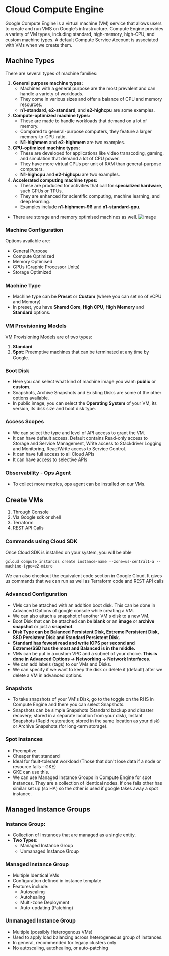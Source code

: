 # Cloud Compute Engine

Google Compute Engine is a virtual machine (VM) service that allows users to create and run VMS on Google’s infrastructure. Compute Engine provides a variety of VM types, including standard, high-memory, high-CPU, and custom machine types. A default Compute Service Account is associated with VMs when we create them.

## Machine Types
There are several types of machine families:
1. **General purpose machine types:**
   - Machines with a general purpose are the most prevalent and can handle a variety of workloads.
   - They come in various sizes and offer a balance of CPU and memory resources.
   - **n1-standard**, **e2-standard**, and **e2-highcpu** are some examples.
2. **Compute-optimized machine types:**
   - These are made to handle workloads that demand on a lot of memory.
   - Compared to general-purpose computers, they feature a larger memory-to-CPU ratio.
   - **N1-highmem** and **e2-highmem** are two examples.
3. **CPU-optimized machine types:**
   - These are developed for applications like video transcoding, gaming, and simulation that demand a lot of CPU power.
   - They have more virtual CPUs per unit of RAM than general-purpose computers.
   - **N1-highcpu** and **e2-highcpu** are two examples.
4. **Accelerated computing machine types:**
   - These are produced for activities that call for **specialized hardware**, such GPUs or TPUs.
   - They are enhanced for scientific computing, machine learning, and deep learning.
   - Examples include **n1-highmem-96** and **n1-standard-gpu**.
- There are storage and memory optimised machines as well.
![image](https://github.com/begh-azka/google-cloud-learning/assets/97597065/2699f457-026d-47ab-9abd-384876e55d4e)

### Machine Configuration
Options available are:
- General Purpose
- Compute Optimized
- Memory Optimised
- GPUs (Graphic Processor Units)
- Storage Optimized

### Machine Type
- Machine type can be **Preset** or **Custom** (where you can set no of vCPU and Memory)
- In preset, you have **Shared Core**, **High CPU**, **High Memory** and **Standard** options.
  
### VM Provisioning Models
VM Provisioning Models are of two types:
1. **Standard**
2. **Spot**: Preemptive machines that can be terminated at any time by Google.

### Boot Disk
- Here you can select what kind of machine image you want: **public** or **custom**.
- Snapshots, Archive Snapshots and Existing Disks are some of the other options available.
- In public image, you can select the **Operating System** of your VM, its version, its disk size and boot disk type.

### Access Scopes
- We can select the type and level of API access to grant the VM.
- It can have default access. Default contains Read-only access to Storage and Service Management, Write access to Stackdriver Logging and Monitoring, Read/Write access to Service Control.
- It can have full access to all Cloud APIs
- It can have access to selective APIs

### Observability - Ops Agent
- To collect more metrics, ops agent can be installed on our VMs.

## Create VMs
1. Through Console
2. Via Google sdk or shell
3. Terraform
4. REST API Calls

### Commands using Cloud SDK
Once Cloud SDK is installed on your system, you will be able
```
gcloud compute instances create instance-name --zone=us-central1-a --machine-type=e2-micro 
```
We can also checkout the equivalent code section in Google Cloud. It gives us commands that we can run as well as Terraform code and REST API calls

### Advanced Configuration
- VMs can be attached with an addition boot disk. This can be done in Advanced Options of google console while creating a VM.
- We can also attach a snapshot of another VM's disk to a new VM.
- Boot Disk that can be attached can be **blank** or an **image** or **archive snapshot** or just a **snapshot**.
- **Disk Type can be Balanced Persistent Disk, Extreme Persistent Disk, SSD Persistent Disk and Standard Persistent Disk.**
- **Standard has fewest read and write IOPS per second and Extreme/SSD has the most and Balanced is in the middle.**
- VMs can be put in a custom VPC and a subnet of your choice. **This is done in Advanced Options -> Networking -> Network Interfaces.**
- We can add labels (tags) to our VMs and Disks.
- We can specify if we want to keep the disk or delete it (default) after we delete a VM in advanced options.

### Snapshots
- To take snapshots of your VM's Disk, go to the toggle on the RHS in Compute Engine and there you can select Snapshots.
- Snapshots can be simple Snapshots (Standard backup and disaster recovery; stored in a separate location from your disk), Instant Snapshots (Rapid restoration; stored in the same location as your disk) or Archive Snapshots (for long-term storage).

### Spot Instances
- Preemptive
- Cheaper that standard
- Ideal for fault-tolerant workload (Those that don't lose data if a node or resource fails - GKE)
- GKE can use this.
- We can use Managed Instance Groups in Compute Engine for spot instances. They are a collection of identical nodes. If one fails other has similar set up (so HA) so the other is used if google takes away a spot instance.

## Managed Instance Groups

### Instance Group:
- Collection of Instances that are managed as a single entity.
- **Two Types:**
  - Managed Instance Group
  - Unmanaged Instance Group
    
### Managed Instance Group
- Multiple Identical VMs
- Configuration defined in instance template
- Features include:
  - Autoscaling
  - Autohealing
  - Multi-zone Deployment
  - Auto-updating (Patching)

### Unmanaged Instance Group
- Multiple (possibly Heterogenous VMs)
- Used to apply load balancing across heterogeneous group of instances.
- In general, recommended for legacy clusters only
- No autoscaling, autohealing, or auto-patching
